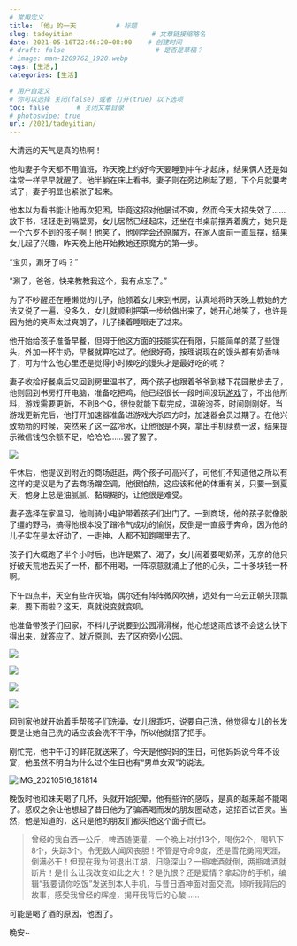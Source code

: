 ```yaml
---
# 常用定义
title: 「他」的一天          # 标题
slug: tadeyitian                    # 文章链接缩略名
date: 2021-05-16T22:46:20+08:00    # 创建时间
# draft: false                       # 是否是草稿？
# image: man-1209762_1920.webp
tags: [生活,]
categories: [生活]

# 用户自定义
# 你可以选择 关闭(false) 或者 打开(true) 以下选项
toc: false       # 关闭文章目录
# photoswipe: true
url: /2021/tadeyitian/
---
```


大清远的天气是真的热啊！

他和妻子今天都不用值班，昨天晚上约好今天要睡到中午才起床，结果俩人还是如往常一样早早就醒了。他半躺在床上看书，妻子则在旁边刷起了题，下个月就要考试了，妻子明显也紧张了起来。

他本以为看书能让他再次犯困，毕竟这招对他屡试不爽，然而今天大招失效了……放下书，轻轻走到隔壁房，女儿居然已经起床，还坐在书桌前摆弄着魔方，她只是一个六岁不到的孩子啊！他笑了，他刚学会还原魔方，在家人面前一直显摆，结果女儿起了兴趣，昨天晚上他开始教她还原魔方的第一步。

“宝贝，涮牙了吗？”

“涮了，爸爸，快来教教我这个，我有点忘了。”

为了不吵醒还在睡懒觉的儿子，他领着女儿来到书房，认真地将昨天晚上教她的方法又说了一遍，没多久，女儿就顺利把第一步给做出来了，她开心地笑了，也许是因为她的笑声太过爽朗了，儿子揉着睡眼走了过来。

他开始给孩子准备早餐，但碍于他这方面的技能实在有限，只能简单的蒸了些馒头，外加一杯牛奶，早餐就算吃过了。他很好奇，按理说现在的馒头都有奶香味了，可为什么他心里还是觉得小时候吃的馒头才是最好吃的呢？

妻子收拾好餐桌后又回到房里温书了，两个孩子也跟着爷爷到楼下花园散步去了，他则回到书房打开电脑，准备吃把鸡，他已经很长一段时间没玩[游戏](游戏.md)了，不出他所料，游戏需要更新，不到8个G，很快就能下载完成，温碗泡茶，时间刚刚好。当游戏更新完后，他打开加速器准备进游戏大杀四方时，加速器会员过期了。在他兴致勃勃的时候，突然来了这一盆冷水，让他很是不爽，拿出手机续费一波，结果提示微信钱包余额不足，哈哈哈……罢了罢了。

![](https://cdn.qylao.com/laomai/2023/02/27/163fc33a56e7d0-1.webp)

午休后，他提议到附近的商场逛逛，两个孩子可高兴了，可他们不知道他之所以有这样的提议是为了去商场蹭空调，他很怕热，这应该和他的体重有关，只要一到夏天，他身上总是油腻腻、黏糊糊的，让他很是难受。

妻子选择在家温习，他则骑小电驴带着孩子们出门了。一到商场，他的孩子就像脱了缰的野马，搞得他根本没了蹭冷气成功的愉悦，反倒是一直疲于奔命，因为他的儿子实在是太好动了，一走神，人都不知跑哪里去了。

孩子们大概跑了半个小时后，也许是累了、渴了，女儿闹着要喝奶茶，无奈的他只好破天荒地去买了一杯，都不用喝，一阵凉意就涌上了他的心头，二十多块钱一杯啊。

下午四点半，天空有些许灰暗，偶尔还有阵阵微风吹拂，远处有一乌云正朝头顶飘来，要下雨啦？这天，真就说变就变呗。

他准备带孩子们回家，不料儿子说要到公园滑滑梯，他心想这雨应该不会这么快下得出来，就答应了。就近原则，去了区府旁小公园。

![](https://cdn.qylao.com/laomai/2023/02/27/163fc33a5785d7-1.webp)

![](https://cdn.qylao.com/laomai/2023/02/27/163fc33a5805cd-1.webp)

![](https://cdn.qylao.com/laomai/2023/02/27/163fc33a588a36-1.webp)

![](https://cdn.qylao.com/laomai/2023/02/27/163fc33a59117e-1.webp)

回到家他就开始着手帮孩子们洗澡，女儿很乖巧，说要自己洗，他觉得女儿的长发要是让她自己洗的话应该会洗不干净，所以他就搭了把手。

刚忙完，他中午订的鲜花就送来了。今天是他妈妈的生日，可他妈妈说今年不设宴，他虽然不明白为什么过个生日也有“男单女双”的说法。

![IMG_20210516_181814](https://cdn.qylao.com/laomai/2023/02/27/163fc33a5987a3-1.webp)

晚饭时他和妹夫喝了几杯，头就开始犯晕，他有些许的感叹，是真的越来越不能喝了。感叹之余让他想起了昔日他为了骗酒喝而发的朋友圈动态，这招百试百灵。当然，他是知道的，这只是他的朋友们都买他这个面子而已。

> 曾经的我白酒一公斤，啤酒随便灌，一个晚上对付13个，喝伤2个，喝叭下8个，失踪3个。令无数人闻风丧胆！不管是夺命9度，还是雪花勇闯天涯，倒满必干！但现在我为何退出江湖，归隐深山？一瓶啤酒就倒，两瓶啤酒就断片！是什么让我改变如此之大！？是仇恨？还是爱情？拿起你的手机，编辑“我要请你吃饭”发送到本人手机，与昔日酒神面对面交流，倾听我背后的故事，感受我曾经的辉煌，揭开我背后的心酸……

可能是喝了酒的原因，他困了。

晚安~